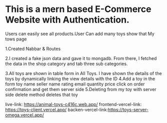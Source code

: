 <!-- 5 Bullets point -->

# This is a mern based E-Commerce Website with Authentication.

Users can easily see all products.User Can add many toys show that
My tows page

1.Created Nabbar & Routes

2.I created a fake json data and gave it to mongadb. From there, I fetched the data in the shop category and tab three sub categories.

3.All toys are shown in table form in All Toys. I have shown the details of the toys by dynamically linking the view details with the ID
4.Add a toy in the form toy name seller name rating email quantity price click on order confirmation and get them server side
5.Deleting from my toy with server side delete method deletes that toy

live-link: https://animal-toys-c416c.web.app/
frontend-vercel-link: https://toys-client.vercel.app/
backen-vercel-link:https://toys-server-omega.vercel.app/
